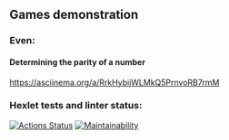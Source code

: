 ## Games demonstration
### Even:
#### Determining the parity of a number
https://asciinema.org/a/RrkHybijWLMkQ5PrnvoRB7rmM

### Hexlet tests and linter status:
[![Actions Status](https://github.com/mari-ship-it/java-project-61/actions/workflows/hexlet-check.yml/badge.svg)](https://github.com/mari-ship-it/java-project-61/actions)
[![Maintainability](https://api.codeclimate.com/v1/badges/7b71d34d578bfd7a74d3/maintainability)](https://codeclimate.com/github/mari-ship-it/java-project-61/maintainability)



